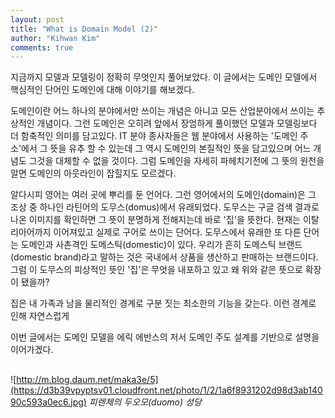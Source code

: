 ```yaml
---
layout: post
title: "What is Domain Model (2)"
author: "Kihwan Kim"
comments: true
---
```

지금까지 모델과 모델링이 정확히 무엇인지 풀어보았다. 이 글에서는 도메인 모델에서 핵심적인 단어인 도메인에 대해 이야기를 해보겠다.

도메인이란 어느 하나의 분야에서만 쓰이는 개념은 아니고 모든 산업분야에서 쓰이는 추상적인 개념이다. 그런 도메인은 오히려 앞에서 장엄하게 풀이했던 모델과 모델링보다 더 함축적인 의미를 담고있다. IT 분야 종사자들은 웹 분야에서 사용하는 '도메인 주소'에서 그 뜻을 유추 할 수 있는데 그 역시 도메인의 본질적인 뜻을 담고있으며 어느 개념도 그것을 대체할 수 없을 것이다. 그럼 도메인을 자세히 파헤치기전에 그 뜻의 원천을 알면 도메인의 아웃라인이 잡힐지도 모르겠다.

알다시피 영어는 여러 곳에 뿌리를 둔 언어다. 그런 영어에서의 도메인(domain)은 그 조상 중 하나인 라틴어의 도무스(domus)에서 유래되었다. 도무스는 구글 검색 결과로 나온 이미지를 확인하면 그 뜻이 분명하게 전해지는데 바로 '집'을 뜻한다. 현재는 이탈리아어까지 이어져있고 실제로 구어로 쓰이는 단어다. 도무스에서 유래한 또 다른 단어는 도메인과 사촌격인 도메스틱(domestic)이 있다. 우리가 흔히 도메스틱 브랜드(domestic brand)라고 말하는 것은 국내에서 상품을 생산하고 판매하는 브랜드이다. 그럼 이 도무스의 피상적인 뜻인 '집'은 무엇을 내포하고 있고 왜 위와 같은 뜻으로 확장이 됐을까? 

집은 내 가족과 남을 물리적인 경계로 구분 짓는 최소한의 기능을 갖는다. 이런 경계로 인해 자연스럽게 

이번 글에서는 도메인 모델을 에릭 에반스의 저서 도메인 주도 설계를 기반으로 설명을 이어가겠다. 



## 
![http://m.blog.daum.net/maka3e/5](https://d3b39vpyptsv01.cloudfront.net/photo/1/2/1a6f8931202d98d3ab14090c593a0ec6.jpg)
_피렌체의 두오모(duomo) 성당_

 

